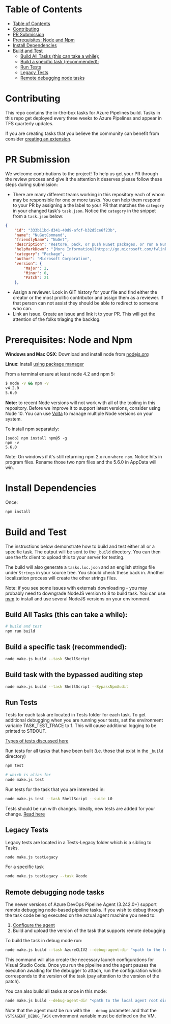 # Table of Contents
- [Table of Contents](#table-of-contents)
- [Contributing](#contributing)
- [PR Submission](#pr-submission)
- [Prerequisites: Node and Npm](#prerequisites-node-and-npm)
- [Install Dependencies](#install-dependencies)
- [Build and Test](#build-and-test)
  - [Build All Tasks (this can take a while):](#build-all-tasks-this-can-take-a-while)
  - [Build a specific task (recommended):](#build-a-specific-task-recommended)
  - [Run Tests](#run-tests)
  - [Legacy Tests](#legacy-tests)
  - [Remote debugging node tasks](#remote-debugging-node-tasks)

# Contributing

This repo contains the in-the-box tasks for Azure Pipelines build. Tasks in this repo get deployed every three weeks to Azure Pipelines and appear in TFS quarterly updates.

If you are creating tasks that you believe the community can benefit from consider [creating an extension](https://www.visualstudio.com/integrate/extensions/develop/add-build-task).

# PR Submission

We welcome contributions to the project!  To help us get your PR through the review process and give it the attention it deserves please follow these steps during submission:
- There are many different teams working in this repository each of whom may be responsible for one or more tasks.  You can help them respond to your PR by assigning a the label to your PR that matches the `category` in your changed task's `task.json`.  Notice the `category` in the snippet from a `task.json` below:
```json
{
    "id": "333b11bd-d341-40d9-afcf-b32d5ce6f23b",
    "name": "NuGetCommand",
    "friendlyName": "NuGet",
    "description": "Restore, pack, or push NuGet packages, or run a NuGet command. Supports NuGet.org and authenticated feeds like Azure Artifacts and MyGet. Uses NuGet.exe and works with .NET Framework apps. For .NET Core and .NET Standard apps, use the .NET Core task.",
    "helpMarkDown": "[More Information](https://go.microsoft.com/fwlink/?LinkID=613747)",
    "category": "Package",
    "author": "Microsoft Corporation",
    "version": {
        "Major": 2,
        "Minor": 0,
        "Patch": 21
    },
```
- Assign a reviewer.  Look in GIT history for your file and find either the creator or the most prolific contributor and assign them as a reviewer.  If that person can not assist they should be able to redirect to someone who can.
- Link an issue. Create an issue and link it to your PR.  This will get the attention of the folks triaging the backlog.


# Prerequisites: Node and Npm

**Windows and Mac OSX**: Download and install node from [nodejs.org](http://nodejs.org/)

**Linux**: Install [using package manager](https://github.com/joyent/node/wiki/Installing-Node.js-via-package-manager)

From a terminal ensure at least node 4.2 and npm 5:

```bash
$ node -v && npm -v
v4.2.0
5.6.0
```

**Note:** to recent Node versions will not work with all of the tooling in this
repository. Before we improve it to support latest versions, consider using
Node 10. You can use [Volta](https://volta.sh) to manage multiple Node versions
on your system.

To install npm separately:

```
[sudo] npm install npm@5 -g
npm -v
5.6.0
```

Note: On windows if it's still returning npm 2.x run `where npm`. Notice hits in program files. Rename those two npm files and the 5.6.0 in AppData will win.

# Install Dependencies

Once:

```bash
npm install
```

# Build and Test

The instructions below demonstrate how to build and test either all or a specific task.  The output will be sent to
the `_build` directory.  You can then use the tfx client to upload this to your server for testing.

The build will also generate a `tasks.loc.json` and an english strings file under `Strings` in your source tree. You should check these back in. Another localization process will create the other strings files.

Note: if you see some issues with externals downloading - you may probably need to downgrade NodeJS version to 8 to build task.
You can use [nvm](https://github.com/nvm-sh/nvm) to install and use several NodeJS versions on your environment.

## Build All Tasks (this can take a while):

``` bash
# build and test
npm run build
```

## Build a specific task (recommended):

```bash
node make.js build --task ShellScript
```

## Build task with the bypassed auditing step

```bash
node make.js build --task ShellScript --BypassNpmAudit
```

## Run Tests

Tests for each task are located in Tests folder for each task.  To get additional debugging when you are running your tests, set the environment variable TASK_TEST_TRACE to 1.  This will cause additional logging to be printed to STDOUT.

[Types of tests discussed here](runningtests.md)

Run tests for all tasks that have been built (i.e. those that exist in the `_build` directory)
```bash
npm test

# which is alias for
node make.js test
```

Run tests for the task that you are interested in:
```bash
node make.js test --task ShellScript --suite L0
```

Tests should be run with changes. Ideally, new tests are added for your change.
[Read here](runningtests.md)

## Legacy Tests

Legacy tests are located in a Tests-Legacy folder which is a sibling to Tasks.
```bash
node make.js testLegacy
```

For a specific task
```bash
node make.js testLegacy --task Xcode
```

## Remote debugging node tasks

The newer versions of Azure DevOps Pipeline Agent (3.242.0+) support remote debugging node-based pipeline tasks.
If you wish to debug through the task code being executed on the actual agent machine you need to:
1. [Configure the agent](https://github.com/microsoft/azure-pipelines-agent/blob/master/docs/contribute.md)
2. Build and upload the version of the task that supports remote debugging

To build the task in debug mode run:
```bash
node make.js build --task AzureCLIV2 --debug-agent-dir "<path to the local agent run directory>"
```

This command will also create the necessary launch configurations for Visual Studio Code.
Once you run the pipeline and the agent pauses the execution awaiting for the debugger to attach, run the configuration which corresponds to the version of the task (pay attention to the version of the patch).


You can also build all tasks at once in this mode:
```bash
node make.js build --debug-agent-dir "<path to the local agent root directory>"
```

Note that the agent must be run with the `--debug` parameter and that the `VSTSAGENT_DEBUG_TASK` environment variable must be defined on the VM.
